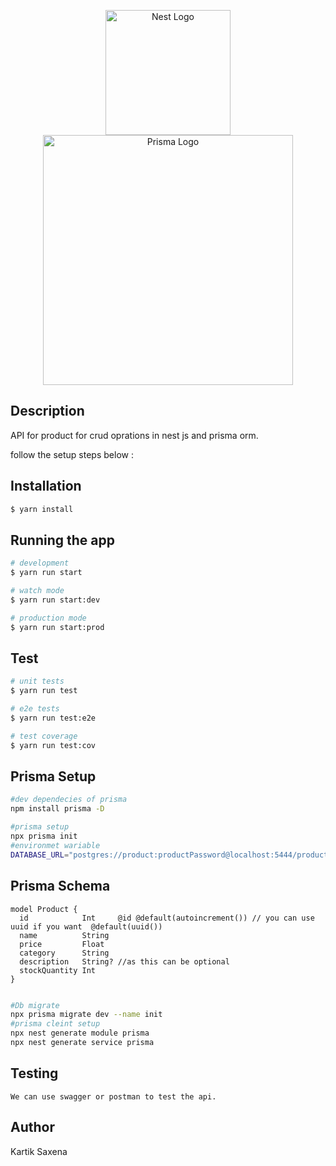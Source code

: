 <p align="center">
  <a href="http://nestjs.com/" target="blank"><img src="https://nestjs.com/img/logo-small.svg" width="200" alt="Nest Logo" /></a>
  <a href="https://www.prisma.io" target="blank"><img src="https://prismalens.vercel.app/header/logo-white.svg" width="400" alt="Prisma Logo" /></a>
</p>

  <!--[![Backers on Open Collective](https://opencollective.com/nest/backers/badge.svg)](https://opencollective.com/nest#backer)
  [![Sponsors on Open Collective](https://opencollective.com/nest/sponsors/badge.svg)](https://opencollective.com/nest#sponsor)-->

## Description

API for product for crud oprations in nest js and prisma orm.

follow the setup steps below :


## Installation

```bash
$ yarn install
```

## Running the app

```bash
# development
$ yarn run start

# watch mode
$ yarn run start:dev

# production mode
$ yarn run start:prod
```

## Test

```bash
# unit tests
$ yarn run test

# e2e tests
$ yarn run test:e2e

# test coverage
$ yarn run test:cov
```

## Prisma Setup

```bash
#dev dependecies of prisma
npm install prisma -D

#prisma setup
npx prisma init
#environmet wariable
DATABASE_URL="postgres://product:productPassword@localhost:5444/product"

```

## Prisma Schema

```
model Product {
  id            Int     @id @default(autoincrement()) // you can use uuid if you want  @default(uuid())
  name          String
  price         Float
  category      String
  description   String? //as this can be optional
  stockQuantity Int
}


```

```bash
#Db migrate
npx prisma migrate dev --name init
#prisma cleint setup
npx nest generate module prisma
npx nest generate service prisma

```

## Testing

```
We can use swagger or postman to test the api.
```

## Author

Kartik Saxena
